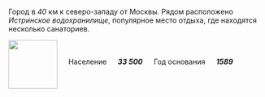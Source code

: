 <!--2021-11-30 00:05:04-->
Город в *40* км к северо-западу от Москвы.
Рядом расположено *Истринское водохранилище*, популярное место отдыха, где находятся несколько санаториев.

<img src="/posts/Места Подмосковья/Istra.png" align="middle" width="96px"> &emsp; 
Население &emsp; ***33 500*** &emsp;
Год основания &emsp; ***1589***